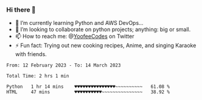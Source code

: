 ### Hi there 👋

<!--
**Sara-Pak/Sara-Pak** is a ✨ _special_ ✨ repository because its `README.md` (this file) appears on your GitHub profile.

Here are some ideas to get you started:
- 🤔 I’m looking for help with ...
- 💬 Ask me about ...
- 😄 Pronouns: ...


- 🔭 I’m currently working on getting certified in Google's IT Automation with Python and doing #100daysofcode in Python. 
-->
- 🌱 I’m currently learning Python and AWS DevOps...
- 👯 I’m looking to collaborate on python projects; anything: big or small.
- 📫 How to reach me: @[YoofeeCodes](https://twitter.com/YoofeeCodes) on Twitter
- ⚡ Fun fact: Trying out new cooking recipes, Anime, and singing Karaoke with friends.


<!--START_SECTION:waka-->

```text
From: 12 February 2023 - To: 14 March 2023

Total Time: 2 hrs 1 min

Python   1 hr 14 mins    ♥♥♥♥♥♥♥♥♥♥♥♥♥♥♥~~~~~~~~~~   61.08 %
HTML     47 mins         ♥♥♥♥♥♥♥♥♥♥~~~~~~~~~~~~~~~   38.92 %
```

<!--END_SECTION:waka-->
